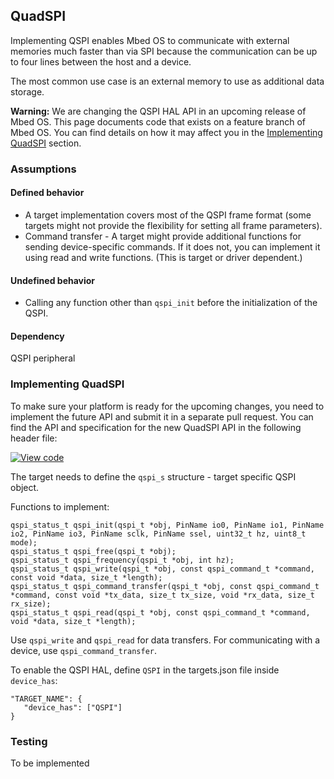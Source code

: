 <h2 id="quadspi-port">QuadSPI</h2>

Implementing QSPI enables Mbed OS to communicate with external memories much faster than via SPI because the communication can be up to four lines between the host and a device.

The most common use case is an external memory to use as additional data storage.

<span class="warnings">**Warning:** We are changing the QSPI HAL API in an upcoming release of Mbed OS. This page documents code that exists on a feature branch of Mbed OS. You can find details on how it may affect you in the [Implementing QuadSPI](#implementing-quadspi) section.</span>

### Assumptions

#### Defined behavior

- A target implementation covers most of the QSPI frame format (some targets might not provide the flexibility for setting all frame parameters).
- Command transfer - A target might provide additional functions for sending device-specific commands. If it does not, you can implement it using read and write functions. (This is target or driver dependent.)

#### Undefined behavior

- Calling any function other than `qspi_init` before the initialization of the QSPI.

#### Dependency

QSPI peripheral

### Implementing QuadSPI

To make sure your platform is ready for the upcoming changes, you need to implement the future API and submit it in a separate pull request. You can find the API and specification for the new QuadSPI API in the following header file:

[![View code](https://www.mbed.com/embed/?type=library)](https://os.mbed.com/docs/v5.8/feature-hal-spec-qspi-doxy/classmbed_1_1_q_s_p_i.html)

The target needs to define the `qspi_s` structure - target specific QSPI object.

Functions to implement:

```
qspi_status_t qspi_init(qspi_t *obj, PinName io0, PinName io1, PinName io2, PinName io3, PinName sclk, PinName ssel, uint32_t hz, uint8_t mode);
qspi_status_t qspi_free(qspi_t *obj);
qspi_status_t qspi_frequency(qspi_t *obj, int hz);
qspi_status_t qspi_write(qspi_t *obj, const qspi_command_t *command, const void *data, size_t *length);
qspi_status_t qspi_command_transfer(qspi_t *obj, const qspi_command_t *command, const void *tx_data, size_t tx_size, void *rx_data, size_t rx_size);
qspi_status_t qspi_read(qspi_t *obj, const qspi_command_t *command, void *data, size_t *length);

```

Use `qspi_write` and `qspi_read` for data transfers. For communicating with a device, use `qspi_command_transfer`.

To enable the QSPI HAL, define `QSPI` in the targets.json file inside `device_has`:

```
"TARGET_NAME": {
   "device_has": ["QSPI"]
}
```

### Testing

To be implemented
